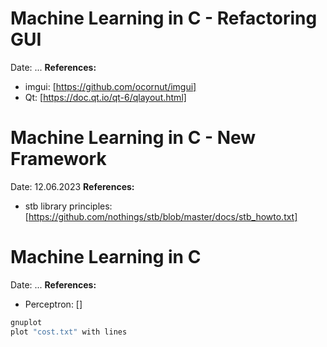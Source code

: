 # Machine Learning in C - Refactoring GUI

Date: ...
__References:__
- imgui: [https://github.com/ocornut/imgui]
- Qt: [https://doc.qt.io/qt-6/qlayout.html]



# Machine Learning in C - New Framework

Date: 12.06.2023
__References:__
- stb library principles: [https://github.com/nothings/stb/blob/master/docs/stb_howto.txt]

# Machine Learning in C

Date: ...
__References:__
- Perceptron: []

```bash
gnuplot
plot "cost.txt" with lines
```

